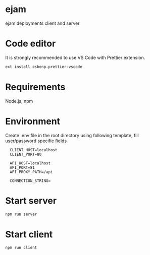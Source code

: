 # ejam

ejam deployments client and server

# Code editor

It is strongly recommended to use VS Code with Prettier extension.

```bash
ext install esbenp.prettier-vscode
```

# Requirements

Node.js, npm

# Environment

Create .env file in the root directory using following template, fill user/password specific fields

```
  CLIENT_HOST=localhost
  CLIENT_PORT=80

  API_HOST=localhost
  API_PORT=81
  API_PROXY_PATH=/api

  CONNECTION_STRING=
```

# Start server

```bash
npm run server
```

# Start client

```bash
npm run client
```
